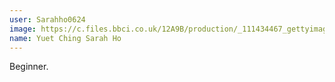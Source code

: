 ```yaml
---
user: Sarahho0624
image: https://c.files.bbci.co.uk/12A9B/production/_111434467_gettyimages-1143489763.jpg
name: Yuet Ching Sarah Ho
---
```

Beginner.
